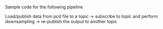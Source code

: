 Sample code for the following pipeline

Load/publish data from pcd file to a topic  -> subscribe to topic and perform downsampling -> re-publish the output to another topic
